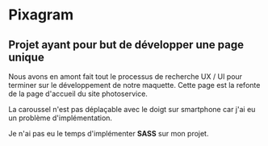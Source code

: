 # Pixagram

## Projet ayant pour but de développer une page unique

 Nous avons en amont fait tout le processus de recherche UX / UI pour terminer sur le développement de notre maquette. Cette page est la refonte de la page d'accueil du site photoservice.

La caroussel n'est pas déplaçable avec le doigt sur smartphone car j'ai eu un problème d'implémentation.

Je n'ai pas eu le temps d'implémenter **SASS** sur mon projet.